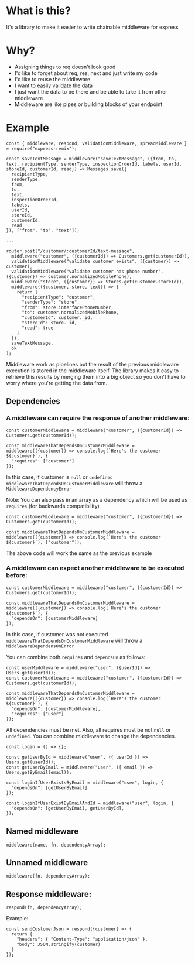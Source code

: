 # What is this?
It's a library to make it easier to write chainable middleware for express

# Why?
- Assigning things to req doesn't look good
- I'd like to forget about req, res, next and just write my code
- I'd like to reuse the middleware
- I want to easily validate the data
- I just want the data to be there and be able to take it from other middleware
- Middleware are like pipes or building blocks of your endpoint

# Example

```
const { middleware, respond, validationMiddleware, spreadMiddleware } = require("express-remix");

const saveTextMessage = middleware("saveTextMessage", ({from, to, text, recipientType, senderType, inspectionOrderId, labels, userId, storeId, customerId, read}) => Messages.save({
  recipientType, 
  senderType,
  from,
  to,
  text,
  inspectionOrderId,
  labels,
  userId,
  storeId,
  customerId,
  read
}), ["from", "to", "text"]);

...

router.post("/customer/:customerId/text-message", 
  middleware("customer", ({customerId}) => Customers.get(customerId)),
  validationMiddleware("validate customer exists", ({customer}) => customer),
  validationMiddleware("validate customer has phone number", ({customer}) => customer.normalizedMobilePhone),
  middleware("store", ({customer}) => Stores.get(customer.storeId)),
  middleware(({customer, store, text}) => {
    return {
      "recipientType": "customer", 
      "senderType": "store",
      "from": store.interfacePhoneNumber,
      "to": customer.normalizedMobilePhone,
      "customerId": customer._id,
      "storeId": store._id,
      "read": true
    }
  }),
  saveTextMessage,
  ok
);
```

Middleware work as pipelines but the result of the previous middleware execution is stored in the middleware itself.
The library makes it easy to retrieve this results by merging them into a big object so you don't have to worry where you're getting the data from.

## Dependencies

### A middleware can require the response of another middleware:

```
const customerMiddleware = middleware("customer", ({customerId}) => Customers.get(customerId));

const middlewareThatDependsOnCustomerMiddleware = middleware(({customer}) => console.log(`Here's the customer ${customer}`), {
  "requires": ["customer"]
});
```

In this case, if customer is `null` or `undefined` `middlewareThatDependsOnCustomerMiddleware` will throw a `MiddlewareDependencyError`

Note: You can also pass in an array as a dependency which will be used as `requires` (for backwards compatibility)

```
const customerMiddleware = middleware("customer", ({customerId}) => Customers.get(customerId));

const middlewareThatDependsOnCustomerMiddleware = middleware(({customer}) => console.log(`Here's the customer ${customer}`), ["customer"]);
```

The above code will work the same as the previous example

### A middleware can expect another middleware to be executed before:
```
const customerMiddleware = middleware("customer", ({customerId}) => Customers.get(customerId));

const middlewareThatDependsOnCustomerMiddleware = middleware(({customer}) => console.log(`Here's the customer ${customer}`), {
  "dependsOn": [customerMiddleware]
});
```
In this case, if customer was not executed `middlewareThatDependsOnCustomerMiddleware` will throw a `MiddlewareDependensOnError`

You can combine both `requires` and `dependsOn` as follows:

```
const userMiddleware = middleware("user", ({userId}) => Users.get(userId));
const customerMiddleware = middleware("customer", ({customerId}) => Customers.get(customerId));

const middlewareThatDependsOnCustomerMiddleware = middleware(({customer}) => console.log(`Here's the customer ${customer}`), {
  "dependsOn": [customerMiddleware],
  "requires": ["user"]
});
```

All dependencies must be met. Also, all requires must be not `null` or `undefined`.
You can combine middleware to change the dependencies.

```
const login = () => {};

const getUserById = middleware("user", ({ userId }) => Users.get(userId));
const getUserByEmail = middleware("user", ({ email }) => Users.getByEmail(email));
​
const loginIfUserExistsByEmail = middleware("user", login, {
  "dependsOn": [getUserByEmail]
});
​
const loginIfUserExistByEmailAndId = middleware("user", login, {
  "dependsOn": [getUserByEmail, getUserById],
});
```

## Named middleware 
`middleware(name, fn, dependencyArray);`

## Unnamed middleware
`middleware(fn, dependencyArray);`

## Response middleware:
`respond(fn, dependencyArray);`

Example:

```
const sendCustomerJson = respond({customer} => {
  return {
    "headers": { "Content-Type": "application/json" },
    "body": JSON.stringify(customer)
  }
});
```